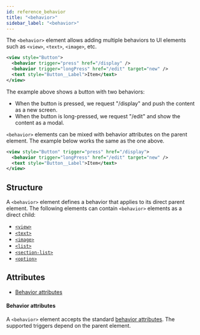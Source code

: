 ```yaml
---
id: reference_behavior
title: "<behavior>"
sidebar_label: "<behavior>"
---
```


The `<behavior>` element allows adding multiple behaviors to UI elements such as `<view>`, `<text>`, `<image>`, etc.

```xml
<view style="Button">
  <behavior trigger="press" href="/display" />
  <behavior trigger="longPress" href="/edit" target="new" />
  <text style="Button__Label">Item</text>
</view>
```

The example above shows a button with two behaviors:
- When the button is pressed, we request "/display" and push the content as a new screen.
- When the button is long-pressed, we request "/edit" and show the content as a modal.

`<behavior>` elements can be mixed with behavior attributes on the parent element. The example below works the same as the one above.

```xml
<view style="Button" trigger="press" href="/display">
  <behavior trigger="longPress" href="/edit" target="new" />
  <text style="Button__Label">Item</text>
</view>
```

## Structure
A `<behavior>` element defines a behavior that applies to its direct parent element. The following elements can contain `<behavior>` elements as a direct child:
- [`<view>`](/docs/reference_view)
- [`<text>`](/docs/reference_text)
- [`<image>`](/docs/reference_image)
- [`<list>`](/docs/reference_list)
- [`<section-list>`](/docs/reference_sectionlist)
- [`<option>`](/docs/reference_option)


## Attributes
* [Behavior attributes](#behavior-attributes)


#### Behavior attributes
A `<behavior>` element accepts the standard [behavior attributes](behaviors). The supported triggers depend on the parent element.
